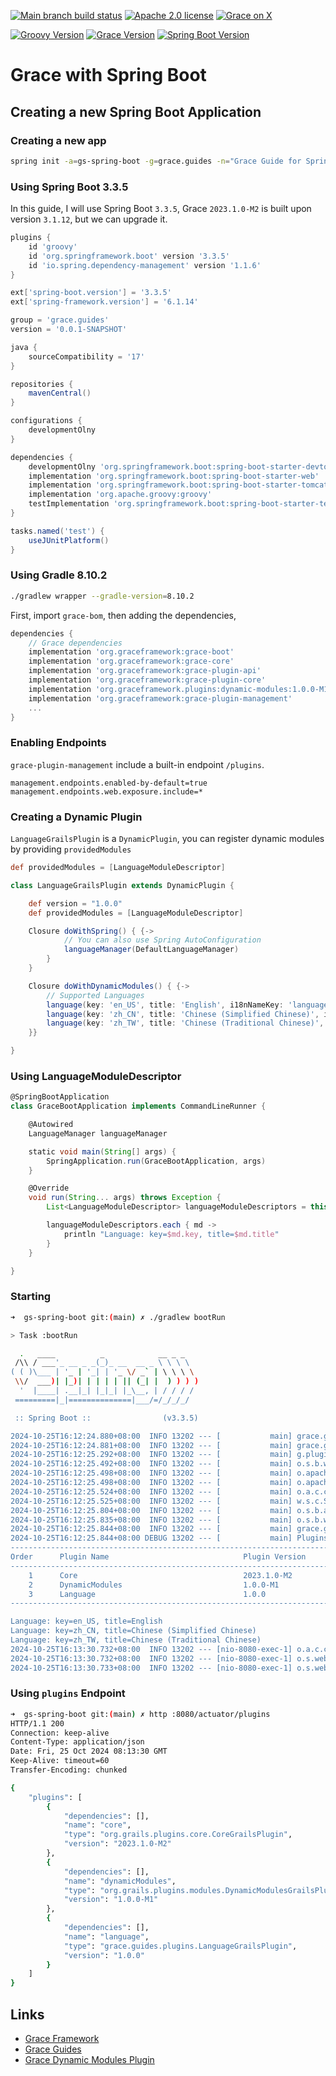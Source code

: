 [![Main branch build status](https://github.com/grace-guides/gs-spring-boot/workflows/Grace%20CI/badge.svg?style=flat)](https://github.com/grace-guides/gs-spring-boot/actions?query=workflow%3A%Grace+CI%22)
[![Apache 2.0 license](https://img.shields.io/badge/License-APACHE%202.0-green.svg?logo=APACHE&style=flat)](https://opensource.org/licenses/Apache-2.0)
[![Grace on X](https://img.shields.io/twitter/follow/graceframework?style=social)](https://twitter.com/graceframework)

[![Groovy Version](https://img.shields.io/badge/Groovy-4.0.23-blue?style=flat&color=4298b8)](https://groovy-lang.org/releasenotes/groovy-4.0.html)
[![Grace Version](https://img.shields.io/badge/Grace-2023.1.0-blue?style=flat&color=f49b06)](https://github.com/graceframework/grace-framework/releases/tag/v2023.1.0-M2)
[![Spring Boot Version](https://img.shields.io/badge/Spring_Boot-3.3.5-blue?style=flat&color=6db33f)](https://github.com/spring-projects/spring-boot/releases)

# Grace with Spring Boot

## Creating a new Spring Boot Application

### Creating a new app

```bash
spring init -a=gs-spring-boot -g=grace.guides -n="Grace Guide for Spring Boot" --description="Spring Boot Application with Grace Plugins" --package-name=grace.guides -l=groovy --build=gradle --format=project -t=gradle-project -d=devtools,actuator,web -x
```

### Using Spring Boot 3.3.5

In this guide, I will use Spring Boot `3.3.5`, Grace `2023.1.0-M2` is built upon version `3.1.12`, but we can upgrade it.

```gradle
plugins {
	id 'groovy'
	id 'org.springframework.boot' version '3.3.5'
	id 'io.spring.dependency-management' version '1.1.6'
}

ext['spring-boot.version'] = '3.3.5'
ext['spring-framework.version'] = '6.1.14'

group = 'grace.guides'
version = '0.0.1-SNAPSHOT'

java {
	sourceCompatibility = '17'
}

repositories {
	mavenCentral()
}

configurations {
	developmentOlny
}

dependencies {
	developmentOlny 'org.springframework.boot:spring-boot-starter-devtools'
	implementation 'org.springframework.boot:spring-boot-starter-web'
	implementation 'org.springframework.boot:spring-boot-starter-tomcat'
	implementation 'org.apache.groovy:groovy'
	testImplementation 'org.springframework.boot:spring-boot-starter-test'
}

tasks.named('test') {
	useJUnitPlatform()
}

```

### Using Gradle 8.10.2

```bash
./gradlew wrapper --gradle-version=8.10.2
```

First, import `grace-bom`, then adding the dependencies,

```gradle
dependencies {
	// Grace dependencies
	implementation 'org.graceframework:grace-boot'
	implementation 'org.graceframework:grace-core'
	implementation 'org.graceframework:grace-plugin-api'
	implementation 'org.graceframework:grace-plugin-core'
	implementation 'org.graceframework.plugins:dynamic-modules:1.0.0-M1'
	implementation 'org.graceframework:grace-plugin-management'
    ...
}
```

### Enabling Endpoints

`grace-plugin-management` include a built-in endpoint `/plugins`.

```properties
management.endpoints.enabled-by-default=true
management.endpoints.web.exposure.include=*
```

### Creating a Dynamic Plugin

`LanguageGrailsPlugin` is a `DynamicPlugin`, you can register dynamic modules by providing `providedModules`

```groovy
def providedModules = [LanguageModuleDescriptor]
```

```groovy
class LanguageGrailsPlugin extends DynamicPlugin {

    def version = "1.0.0"
    def providedModules = [LanguageModuleDescriptor]

    Closure doWithSpring() { {->
            // You can also use Spring AutoConfiguration
            languageManager(DefaultLanguageManager)
        }
    }

    Closure doWithDynamicModules() { {->
        // Supported Languages
        language(key: 'en_US', title: 'English', i18nNameKey: 'languages.en_US')
        language(key: 'zh_CN', title: 'Chinese (Simplified Chinese)', i18nNameKey: 'languages.zh_CN')
        language(key: 'zh_TW', title: 'Chinese (Traditional Chinese)', i18nNameKey: 'languages.zh_TW', enabled: true)
    }}

}
```

### Using LanguageModuleDescriptor

```groovy
@SpringBootApplication
class GraceBootApplication implements CommandLineRunner {

	@Autowired
	LanguageManager languageManager

	static void main(String[] args) {
		SpringApplication.run(GraceBootApplication, args)
	}

	@Override
	void run(String... args) throws Exception {
		List<LanguageModuleDescriptor> languageModuleDescriptors = this.languageManager.getLanguages()

		languageModuleDescriptors.each { md ->
			println "Language: key=$md.key, title=$md.title"
		}
	}

}
```

### Starting

```bash
➜  gs-spring-boot git:(main) ✗ ./gradlew bootRun

> Task :bootRun

  .   ____          _            __ _ _
 /\\ / ___'_ __ _ _(_)_ __  __ _ \ \ \ \
( ( )\___ | '_ | '_| | '_ \/ _` | \ \ \ \
 \\/  ___)| |_)| | | | | || (_| |  ) ) ) )
  '  |____| .__|_| |_|_| |_\__, | / / / /
 =========|_|==============|___/=/_/_/_/

 :: Spring Boot ::                (v3.3.5)

2024-10-25T16:12:24.880+08:00  INFO 13202 --- [           main] grace.guides.GraceBootApplication        : Starting GraceBootApplication using Java 17.0.12 with PID 13202 (/Users/rain/Development/github/grace/grace-guides/gs-spring-boot/build/classes/groovy/main started by rain in /Users/rain/Development/github/grace/grace-guides/gs-spring-boot)
2024-10-25T16:12:24.881+08:00  INFO 13202 --- [           main] grace.guides.GraceBootApplication        : No active profile set, falling back to 1 default profile: "default"
2024-10-25T16:12:25.292+08:00  INFO 13202 --- [           main] g.plugins.DefaultGrailsPluginManager     : Total 3 plugins loaded successfully, take in 44 ms
2024-10-25T16:12:25.492+08:00  INFO 13202 --- [           main] o.s.b.w.embedded.tomcat.TomcatWebServer  : Tomcat initialized with port 8080 (http)
2024-10-25T16:12:25.498+08:00  INFO 13202 --- [           main] o.apache.catalina.core.StandardService   : Starting service [Tomcat]
2024-10-25T16:12:25.498+08:00  INFO 13202 --- [           main] o.apache.catalina.core.StandardEngine    : Starting Servlet engine: [Apache Tomcat/10.1.30]
2024-10-25T16:12:25.524+08:00  INFO 13202 --- [           main] o.a.c.c.C.[Tomcat].[localhost].[/]       : Initializing Spring embedded WebApplicationContext
2024-10-25T16:12:25.525+08:00  INFO 13202 --- [           main] w.s.c.ServletWebServerApplicationContext : Root WebApplicationContext: initialization completed in 625 ms
2024-10-25T16:12:25.804+08:00  INFO 13202 --- [           main] o.s.b.a.e.web.EndpointLinksResolver      : Exposing 16 endpoints beneath base path '/actuator'
2024-10-25T16:12:25.835+08:00  INFO 13202 --- [           main] o.s.b.w.embedded.tomcat.TomcatWebServer  : Tomcat started on port 8080 (http) with context path '/'
2024-10-25T16:12:25.844+08:00  INFO 13202 --- [           main] grace.guides.GraceBootApplication        : Started GraceBootApplication in 1.096 seconds (process running for 1.413)
2024-10-25T16:12:25.844+08:00 DEBUG 13202 --- [           main] PluginsInfoApplicationContextInitializer :
----------------------------------------------------------------------------------------------
Order      Plugin Name                              Plugin Version                     Enabled
----------------------------------------------------------------------------------------------
    1      Core                                     2023.1.0-M2                              Y
    2      DynamicModules                           1.0.0-M1                                 Y
    3      Language                                 1.0.0                                    Y
----------------------------------------------------------------------------------------------

Language: key=en_US, title=English
Language: key=zh_CN, title=Chinese (Simplified Chinese)
Language: key=zh_TW, title=Chinese (Traditional Chinese)
2024-10-25T16:13:30.732+08:00  INFO 13202 --- [nio-8080-exec-1] o.a.c.c.C.[Tomcat].[localhost].[/]       : Initializing Spring DispatcherServlet 'dispatcherServlet'
2024-10-25T16:13:30.732+08:00  INFO 13202 --- [nio-8080-exec-1] o.s.web.servlet.DispatcherServlet        : Initializing Servlet 'dispatcherServlet'
2024-10-25T16:13:30.733+08:00  INFO 13202 --- [nio-8080-exec-1] o.s.web.servlet.DispatcherServlet        : Completed initialization in 1 ms
```

### Using `plugins` Endpoint

```bash
➜  gs-spring-boot git:(main) ✗ http :8080/actuator/plugins
HTTP/1.1 200
Connection: keep-alive
Content-Type: application/json
Date: Fri, 25 Oct 2024 08:13:30 GMT
Keep-Alive: timeout=60
Transfer-Encoding: chunked

{
    "plugins": [
        {
            "dependencies": [],
            "name": "core",
            "type": "org.grails.plugins.core.CoreGrailsPlugin",
            "version": "2023.1.0-M2"
        },
        {
            "dependencies": [],
            "name": "dynamicModules",
            "type": "org.grails.plugins.modules.DynamicModulesGrailsPlugin",
            "version": "1.0.0-M1"
        },
        {
            "dependencies": [],
            "name": "language",
            "type": "grace.guides.plugins.LanguageGrailsPlugin",
            "version": "1.0.0"
        }
    ]
}
```

## Links

- [Grace Framework](https://github.com/graceframework/grace-framework)
- [Grace Guides](https://github.com/grace-guides)
- [Grace Dynamic Modules Plugin](https://github.com/grace-plugins/grace-dynamic-modules)
